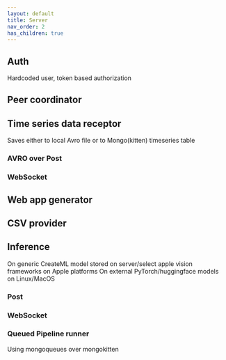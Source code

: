 ```yaml
---
layout: default
title: Server
nav_order: 2
has_children: true
---
```



## Auth

Hardcoded user, token based authorization


## Peer coordinator

## Time series data receptor

Saves either to local Avro file or to Mongo(kitten) timeseries table 

### AVRO over Post

### WebSocket

## Web app generator

## CSV provider


## Inference 

On generic CreateML model stored on server/select apple vision frameworks on Apple platforms
On external PyTorch/huggingface models on Linux/MacOS

### Post

### WebSocket

### Queued Pipeline runner

Using mongoqueues over mongokitten

